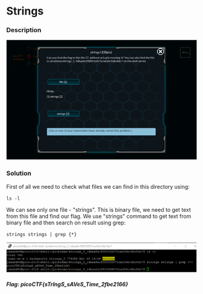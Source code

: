 # Strings

### Description
![alt text](https://github.com/JakubK64/CTF-writeups/blob/master/picoCTF/Basics/strings/task.png)

### Solution

First of all we need to check what files we can find in this directory using:
```unix
ls -l
```

We can see only one file - "strings". This is binary file, we need to get text from this file and find our flag.
We use "strings" command to get text from binary file and then search on result using grep:
```unix
strings strings | grep {*}
```
![alt text](https://github.com/JakubK64/CTF-writeups/blob/master/picoCTF/Basics/strings/Solution.png)

#### *Flag: picoCTF{sTrIngS_sAVeS_Time_2fbe2166}*
